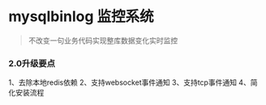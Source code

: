 mysqlbinlog 监控系统
====
>不改变一句业务代码实现整库数据变化实时监控

### 2.0升级要点
1、去除本地redis依赖
2、支持websocket事件通知
3、支持tcp事件通知
4、简化安装流程